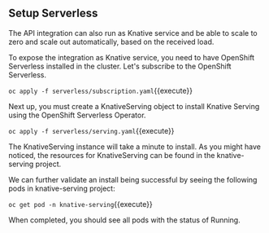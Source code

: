 ## Setup Serverless

The API integration can also run as Knative service and be able to scale to zero and scale out automatically, based on the received load.

To expose the integration as Knative service, you need to have OpenShift Serverless installed in the cluster. Let's subscribe to the OpenShift Serverless.

``oc apply -f serverless/subscription.yaml``{{execute}}

Next up, you must create a KnativeServing object to install Knative Serving using the OpenShift Serverless Operator.

``oc apply -f serverless/serving.yaml``{{execute}}

The KnativeServing instance will take a minute to install. As you might have noticed, the resources for KnativeServing can be found in the knative-serving project.


We can further validate an install being successful by seeing the following pods in knative-serving project:

``oc get pod -n knative-serving``{{execute}}

When completed, you should see all pods with the status of Running.

```
```
